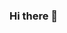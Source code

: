 ### Hi there 👋

<!--
**seymanurmutlu/seymanurmutlu** is a ✨ _special_ ✨ repository because its `README.md` (this file) appears on your GitHub profile.

Here are some ideas to get you started:

- 🔭 I’m currently working on Cyber Security
- 🌱 I’m currently learning Offensive Security
- 💬 Ask me about Cyber Security, Data Structures, Algorithms, GitHub, Java, Python, C
- 📫 How to reach me: https://www.linkedin.com/in/seyma-nur-mutlu/
- 😄 Pronouns: Algorithm enthusiast, Skeptic, Proghead, Sailor
![snake svg](https://github.com/melikeoguz/melikeoguz/blob/output/github-contribution-grid-snake.svg) <br>

-->
